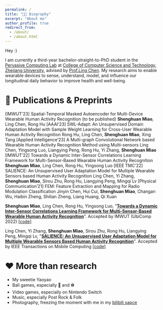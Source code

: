 ```yaml
---
permalink: /
title: "🧑‍💻 Biography"
excerpt: "About me"
author_profile: true
redirect_from: 
  - /about/
  - /about.html
---
```


Hey :)

I am currently a third-year bachelor-straight-to-PhD student in the [Pervasive Computing Lab](http://percom.zju.edu.cn/) at [College of Computer Science and Technology](http://www.cs.zju.edu.cn/), [Zhejiang University](https://www.zju.edu.cn/), advised by [Prof.Ling Chen](https://person.zju.edu.cn/lc). My research aims to enable wearable devices to sense, understand, model, and influence our longitudinal daily behavior to improve health and well-being.

📖 Publications & Preprints
======

[IMWUT’23] Spatial-Temporal Masked Autoencoder for Multi-Device Wearable Human Activity Recognition (to be published)
**Shenghuan Miao**, Ling Chen, Rong Hu
[AAAI’23] SWL-Adapt: An Unsupervised Domain Adaptation Model with Sample Weight Learning for Cross-User Wearable Human Activity Recognition
Rong Hu, Ling Chen, **Shenghuan Miao**, Xing Tang
[Applied Intelligence’23] A Multi-graph Convolutional Network based Wearable Human Activity Recognition Method using Multi-sensors
Ling Chen, Yingsong Luo, Liangying Peng, Rong Hu, Yi Zhang, **Shenghuan Miao**
[IMWUT’22] Towards a Dynamic Inter-Sensor Correlations Learning Framework for Multi-Sensor-Based Wearable Human Activity Recognition
**Shenghuan Miao**, Ling Chen, Rong Hu, Yingsong Luo
[IEEE TMC’22] SALIENCE: An Unsupervised User Adaptation Model for Multiple Wearable Sensors based Human Activity Recognition
Ling Chen, Yi Zhang, **Shenghuan Miao**, Sirou Zhu, Rong Hu, Liangying Peng, Mingqi Lv
[Physical Communication’21] FEM: Feature Extraction and Mapping for Radio Modulation Classification
Jinyin Chen, Hui Cui, **Shenghuan Miao**, Changan Wu, Haibin Zheng, Shilian Zheng, Liang Huang, Qi Xuan

**Shenghuan Miao**, Ling Chen, Rong Hu, Yingsong Luo, "**[Towards a Dynamic Inter-Sensor Correlations Learning Framework for Multi-Sensor-Based Wearable Human Activity Recognition](https://dl.acm.org/doi/abs/10.1145/3550331)**". Accepted by IMWUT (UbiComp 2022) [[code]](https://github.com/wdkhuans/DynamicWHAR)

Ling Chen, Yi Zhang, **Shenghuan Miao**, Sirou Zhu, Rong Hu, Liangying Peng, Mingqi Lv, "**[SALIENCE: An Unsupervised User Adaptation Model for Multiple Wearable Sensors Based Human Activity Recognition](https://arxiv.org/abs/2108.10213)**". Accepted by IEEE Transactions on Mobile Computing [[code]](https://github.com/wdkhuans/SALIENCE)

❤️ More than research
======

* My sweetie Yaoyao
* Ball games, especially 🏀 and ⚽️
* Video games, especially on Nintendo Switch
* Music, especially Post Rock & Folk
* Photography, freezing the moment with me in my [bilibili sapce](https://space.bilibili.com/294476744/video)
